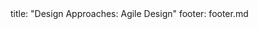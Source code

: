 <frontmatter>
title: "Design Approaches: Agile Design"
footer: footer.md
</frontmatter>

<include src="container-inPage-asFlat.md" boilerplate />